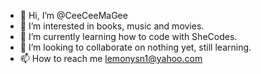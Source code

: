 - 👋 Hi, I’m @CeeCeeMaGee
- 👀 I’m interested in books, music and movies.
- 🌱 I’m currently learning how to code with SheCodes.
- 💞️ I’m looking to collaborate on nothing yet, still learning.
- 📫 How to reach me lemonysn1@yahoo.com

<!---
CeeCeeMaGee/CeeCeeMaGee is a ✨ special ✨ repository because its `README.md` (this file) appears on your GitHub profile.
You can click the Preview link to take a look at your changes.
--->
